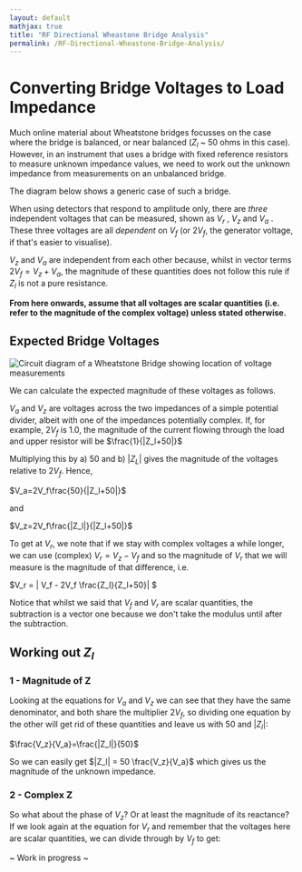 ```yaml
---
layout: default
mathjax: true
title: "RF Directional Wheastone Bridge Analysis"
permalink: /RF-Directional-Wheastone-Bridge-Analysis/
---
```


# Converting Bridge Voltages to Load Impedance
Much online material about Wheatstone bridges focusses on the case where the bridge is balanced, or near balanced ($Z_l$ ~ 50 ohms in this case). However, in an instrument that uses a bridge with fixed reference resistors to measure unknown impedance values, we need to work out the unknown impedance from measurements on an unbalanced bridge. 

The diagram below shows a generic case of such a bridge. 

When using detectors that respond to amplitude only, there are *three* independent voltages that can be measured, shown as $V_r$ , $V_z$  and $V_a$ . These three voltages are all *dependent* on $V_f$ (or $2V_f$, the generator voltage, if that's easier to visualise). 

$V_z$ and $V_a$ are independent from each other because, whilst in vector terms $2V_f = V_z + V_a$, the magnitude of these quantities does not follow this rule if $Z_l$ is not a pure resistance. 

**From here onwards, assume that all voltages are scalar quantities (i.e. refer to the magnitude of the complex voltage) unless stated otherwise.**

## Expected Bridge Voltages

![Circuit diagram of a Wheatstone Bridge showing location of voltage measurements](https://g1ojs.github.io/G1OJS-MR300-SARK100-Firmware/assets/img/Generic%20Wheatstone%20Bridge.png)

We can calculate the expected magnitude of these voltages as follows.

$V_a$ and $V_z$ are voltages across the two impedances of a simple potential divider, albeit with one of the impedances potentially complex. 
If, for example, $2V_f$ is 1.0, the magnitude of the current flowing through the load and upper resistor 
will be $\frac{1}{|Z_l+50|}$ 

Multiplying this by a) 50 and b) $|Z_L|$ gives the magnitude of the voltages relative to $2V_f$. Hence,
   
$V_a=2V_f\frac{50}{|Z_l+50|}$

and 

$V_z=2V_f\frac{|Z_l|}{|Z_l+50|}$

To get at $V_r$, we note that if we stay with complex voltages a while longer, we can use (complex) $V_r = V_z - V_f$ and so the magnitude of $V_r$ that we will measure is the magnitude of that difference, i.e.

$V_r = | V_f - 2V_f \frac{Z_l}{Z_l+50}| $

Notice that whilst we said that $V_f$ and $V_r$ are scalar quantities, the subtraction is a vector one because we don't take the modulus until after the subtraction.

## Working out $Z_l$

### 1 - Magnitude of Z
Looking at the equations for $V_a$ and $V_z$ we can see that they have the same denominator, and both share the multiplier $2V_f$, so dividing one equation by the other will get rid of these quantities and leave us with 50 and $|Z_l|$:

$\frac{V_z}{V_a}=\frac{|Z_l|}{50}$

So we can easily get $|Z_l| = 50 \frac{V_z}{V_a}$ which gives us the magnitude of the unknown impedance.

### 2 - Complex Z
So what about the phase of $V_z$? Or at least the magnitude of its reactance?
If we look again at the equation for $V_r$ and remember that the voltages here are scalar quantities, we can divide through by $V_f$ to get:



~ Work in progress ~
